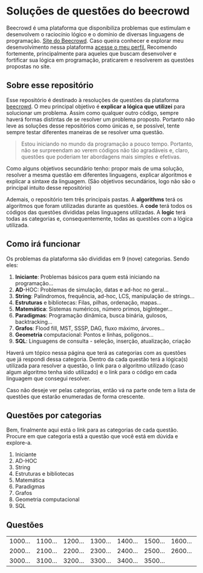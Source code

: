 # Soluções de questões do beecrowd

Beecrowd é uma plataforma que disponibiliza problemas que estimulam e desenvolvem o raciocínio lógico e o domínio de diversas linguagens de programação. [Site do Beecrowd](https://www.beecrowd.com.br/).
Caso queira conhecer e explorar meu desenvolvimento nessa plataforma [acesse o meu perfil.](https://www.beecrowd.com.br/judge/pt/profile/785136) Recomendo fortemente, principalmente para aqueles que buscam desenvolver e fortificar sua lógica em programação, praticarem e resolverem as questões propostas no site.

## Sobre esse repositório

Esse repositório é destinado à resoluções de questões da plataforma [beecrowd](https://www.beecrowd.com.br/). O meu principal objetivo é **explicar a lógica que utilizei** para solucionar um problema. Assim como qualquer outro código, sempre haverá formas distintas de se resolver um problema proposto. Portanto não leve as soluções desse repositórios como únicas e, se possível, tente sempre testar diferentes maneiras de se resolver uma questão.

> Estou iniciando no mundo da programação a pouco tempo. Portanto, não se surpreendam ao verem códigos não tão agradáveis e, claro, questões que poderiam ter abordagens mais simples e efetivas.
> 

Como alguns objetivos secundário tenho: propor mais de uma solução, resolver a mesma questão em diferentes linguagens, explicar algoritmos e explicar a sintaxe da linguagem. (São objetivos secundários, logo não são o principal intuito desse repositório)

Ademais, o repositório tem três principais pastas. A **algorithms** terá os algoritmos que foram utilizadas durante as questões. A **code** terá todos os códigos das questões divididas pelas linguagens utilizadas. A **logic** terá todas as categorias e, consequentemente, todas as questões  com a lógica utilizada.

## Como irá funcionar

Os problemas da plataforma são divididas em 9 (nove) categorias. Sendo eles: 

1. **Iniciante**: Problemas básicos para quem está iniciando na programação...
2. **AD**-HOC: Problemas de simulação, datas e ad-hoc no geral...
3. **String**: Palindromos, frequência, ad-hoc, LCS, manipulação de strings...
4. **Estruturas** e bibliotecas: Filas, pilhas, ordenação, mapas...
5. **Matemática**: Sistemas numéricos, número primos, bigInteger...
6. **Paradigmas**: Programação dinâmica, busca binária, gulosos, backtracking...
7. **Grafos**: Flood fill, MST, SSSP, DAG, fluxo máximo, árvores...
8. **Geometria** computacional: Pontos e linhas, polígonos...
9. **SQL**: Linguagens de consulta - seleção, inserção, atualização, criação

Haverá um tópico nessa página que terá as categorias com as questões que já respondi dessa categoria. Dentro da cada questão terá a lógica(s) utilizada para resolver a questão, o link para o algoritmo utilizado (caso algum algoritmo tenha sido utilizado) e o link para o código em cada linguagem que consegui resolver.

Caso não deseje ver pelas categorias, então vá na parte onde tem a lista de questões que estarão enumeradas de forma crescente.

## Questões por categorias

Bem, finalmente aqui está o link para as categorias de cada questão. Procure em que categoria está a questão que você está em dúvida e explore-a.

1. Iniciante
2. AD-HOC
3. String
4. Estruturas e bibliotecas
5. Matemática
6. Paradigmas
7. Grafos
8. Geometria computacional
9. SQL

## Questões

|||||||||||
| --- | --- | --- | --- | --- | --- | --- | --- | --- | --- |
| 1000… | 1100… | 1200… | 1300… | 1400… | 1500… | 1600… | 1700… | 1800… | 1900… |
| 2000… | 2100… | 2200… | 2300… | 2400… | 2500… | 2600… | 2700… | 2800.. | 2900… |
| 3000… | 3100… | 3200… | 3300… | 3400… | 3500… |  |  |  |  |